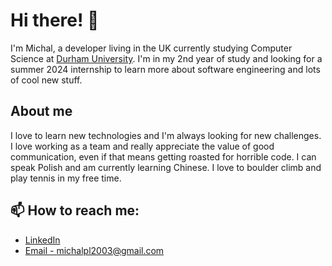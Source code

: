 # Hi there! 👋

I'm Michal, a developer living in the UK currently studying Computer Science at [Durham University](https://durham.ac.uk/).
I'm in my 2nd year of study and looking for a summer 2024 internship to learn more about software engineering and lots of cool new stuff.

## About me

I love to learn new technologies and I'm always looking for new challenges. I love working as a team and really appreciate the value of good communication, even if that means getting roasted for horrible code. I can speak Polish and am currently learning Chinese. I love to boulder climb and play tennis in my free time.

## 📫 How to reach me:

- [LinkedIn](https://www.linkedin.com/in/m-pluta/)
- [Email - michalpl2003@gmail.com](mailto:michalpl2003@gmail.com)
